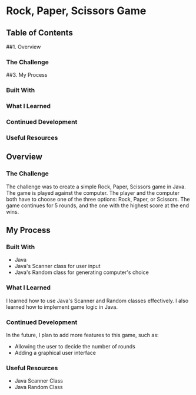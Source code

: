 # Rock, Paper, Scissors Game

## Table of Contents
##1. Overview
   ### The Challenge
##3. My Process
   ### Built With
   ### What I Learned
   ### Continued Development
   ### Useful Resources

## Overview
### The Challenge
The challenge was to create a simple Rock, Paper, Scissors game in Java. The game is played against the computer. The player and the computer both have to choose one of the three options: Rock, Paper, or Scissors. The game continues for 5 rounds, and the one with the highest score at the end wins.

## My Process
### Built With
- Java
- Java's Scanner class for user input
- Java's Random class for generating computer's choice

### What I Learned
I learned how to use Java's Scanner and Random classes effectively. I also learned how to implement game logic in Java.

### Continued Development
In the future, I plan to add more features to this game, such as:
- Allowing the user to decide the number of rounds
- Adding a graphical user interface

### Useful Resources
- Java Scanner Class
- Java Random Class
